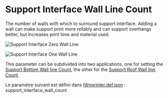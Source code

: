# Support Interface Wall Line Count

The number of walls with which to surround support interface. Adding a wall can make support print more reliably and can support overhangs better, but increases print time and material used.

![Support Interface Zero Wall Line](../../articles/images-mb/support_interface_wall_count_0.png)

![Support Interface One Wall Line](../../articles/images-mb/support_interface_wall_count_1.png)

This parameter can be subdivided into two applications, one for setting the [Support Bottom Wall line Count](support_bottom_wall_count.md), the other for the [Support Roof Wall line Count](support_roof_wall_count.md).


Le paramètre suivant est défini dans [fdmprinter.def.json](https://github.com/smartavionics/Cura/blob/mb-master/resources/definitions/fdmprinter.def.json) : support_interface_wall_count